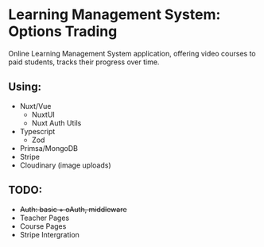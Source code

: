 # Learning Management System: Options Trading

Online Learning Management System application, offering video courses to paid students, tracks their progress over time.

## Using:

- Nuxt/Vue
  - NuxtUI
  - Nuxt Auth Utils
- Typescript
  - Zod
- Primsa/MongoDB
- Stripe
- Cloudinary (image uploads)

## TODO:

- ~~Auth: basic + oAuth, middleware~~
- Teacher Pages
- Course Pages
- Stripe Intergration
